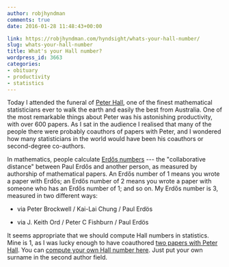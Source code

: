 ```yaml
---
author: robjhyndman
comments: true
date: 2016-01-28 11:48:43+00:00

link: https://robjhyndman.com/hyndsight/whats-your-hall-number/
slug: whats-your-hall-number
title: What's your Hall number?
wordpress_id: 3663
categories:
- obituary
- productivity
- statistics
---
```


Today I attended the funeral of [Peter Hall](https://en.wikipedia.org/wiki/Peter_Gavin_Hall), one of the finest mathematical statisticians ever to walk the earth and easily the best from Australia. One of the most remarkable things about Peter was his astonishing productivity, with over 600 papers. As I sat in the audience I realised that many of the people there were probably coauthors of papers with Peter, and I wondered how many statisticians in the world would have been his coauthors or second-degree co-authors.

In mathematics, people calculate [Erdős numbers](https://en.wikipedia.org/wiki/Erd%C5%91s_number) --- the "collaborative distance" between Paul Erdős and another person, as measured by authorship of mathematical papers. An Erdős number of 1 means you wrote a paper with Erdős; an Erdős number of 2 means you wrote a paper with someone who has an Erdős number of 1; and so on. My Erdős number is 3, measured in two different ways:




    
  * via Peter Brockwell / Kai-Lai Chung / Paul Erdös

    
  * via J. Keith Ord / Peter C Fishburn / Paul Erdös



It seems appropriate that we should compute Hall numbers in statistics. Mine is 1, as I was lucky enough to have coauthored [two papers with Peter Hall](https://robjhyndman.com/?s=peter+hall). You can [compute your own Hall number here](http://www.ams.org/mathscinet/collaborationDistance.html?group_source=190188). Just put your own surname in the second author field.




